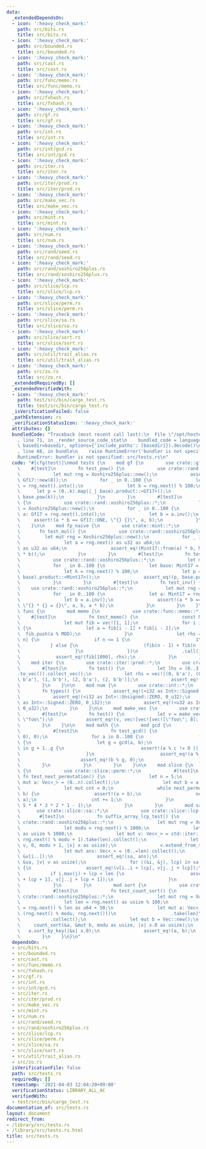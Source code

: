 ```yaml
---
data:
  _extendedDependsOn:
  - icon: ':heavy_check_mark:'
    path: src/bits.rs
    title: src/bits.rs
  - icon: ':heavy_check_mark:'
    path: src/bounded.rs
    title: src/bounded.rs
  - icon: ':heavy_check_mark:'
    path: src/cast.rs
    title: src/cast.rs
  - icon: ':heavy_check_mark:'
    path: src/func/memo.rs
    title: src/func/memo.rs
  - icon: ':heavy_check_mark:'
    path: src/fxhash.rs
    title: src/fxhash.rs
  - icon: ':heavy_check_mark:'
    path: src/gf.rs
    title: src/gf.rs
  - icon: ':heavy_check_mark:'
    path: src/int.rs
    title: src/int.rs
  - icon: ':heavy_check_mark:'
    path: src/int/gcd.rs
    title: src/int/gcd.rs
  - icon: ':heavy_check_mark:'
    path: src/iter.rs
    title: src/iter.rs
  - icon: ':heavy_check_mark:'
    path: src/iter/prod.rs
    title: src/iter/prod.rs
  - icon: ':heavy_check_mark:'
    path: src/make_vec.rs
    title: src/make_vec.rs
  - icon: ':heavy_check_mark:'
    path: src/mint.rs
    title: src/mint.rs
  - icon: ':heavy_check_mark:'
    path: src/num.rs
    title: src/num.rs
  - icon: ':heavy_check_mark:'
    path: src/rand/seed.rs
    title: src/rand/seed.rs
  - icon: ':heavy_check_mark:'
    path: src/rand/xoshiro256plus.rs
    title: src/rand/xoshiro256plus.rs
  - icon: ':heavy_check_mark:'
    path: src/slice/lcp.rs
    title: src/slice/lcp.rs
  - icon: ':heavy_check_mark:'
    path: src/slice/perm.rs
    title: src/slice/perm.rs
  - icon: ':heavy_check_mark:'
    path: src/slice/sa.rs
    title: src/slice/sa.rs
  - icon: ':heavy_check_mark:'
    path: src/slice/sort.rs
    title: src/slice/sort.rs
  - icon: ':heavy_check_mark:'
    path: src/util/trait_alias.rs
    title: src/util/trait_alias.rs
  - icon: ':heavy_check_mark:'
    path: src/zo.rs
    title: src/zo.rs
  _extendedRequiredBy: []
  _extendedVerifiedWith:
  - icon: ':heavy_check_mark:'
    path: test/src/bin/cargo_test.rs
    title: test/src/bin/cargo_test.rs
  _isVerificationFailed: false
  _pathExtension: rs
  _verificationStatusIcon: ':heavy_check_mark:'
  attributes: {}
  bundledCode: "Traceback (most recent call last):\n  File \"/opt/hostedtoolcache/Python/3.9.2/x64/lib/python3.9/site-packages/onlinejudge_verify/documentation/build.py\"\
    , line 71, in _render_source_code_stat\n    bundled_code = language.bundle(stat.path,\
    \ basedir=basedir, options={'include_paths': [basedir]}).decode()\n  File \"/opt/hostedtoolcache/Python/3.9.2/x64/lib/python3.9/site-packages/onlinejudge_verify/languages/user_defined.py\"\
    , line 68, in bundle\n    raise RuntimeError('bundler is not specified: {}'.format(path.as_posix()))\n\
    RuntimeError: bundler is not specified: src/tests.rs\n"
  code: "#[cfg(test)]\nmod tests {\n    mod gf {\n        use crate::gf::*;\n    \
    \    #[test]\n        fn test_pow() {\n            use crate::rand::xoshiro256plus::*;\n\
    \            let mut rng = Xoshiro256plus::new();\n            assert_eq!(Gf17::new(2).pow(3),\
    \ Gf17::new(8));\n            for _ in 0..100 {\n                let base: Gf17\
    \ = rng.next().into();\n                let k = rng.next() % 100;\n          \
    \      let p = (0..k).map(|_| base).product::<Gf17>();\n                assert_eq!(p,\
    \ base.pow(k));\n            }\n        }\n        #[test]\n        fn test_inv()\
    \ {\n            use crate::rand::xoshiro256plus::*;\n            let mut rng\
    \ = Xoshiro256plus::new();\n            for _ in 0..100 {\n                let\
    \ a: Gf17 = rng.next().into();\n                let b = a.inv();\n           \
    \     assert!(a * b == Gf17::ONE, \"{} {}\", a, b);\n            }\n        }\n\
    \    }\n\n    mod fp_naive {\n        use crate::mint::*;\n        #[test]\n \
    \       fn test_mul() {\n            use crate::rand::xoshiro256plus::*;\n   \
    \         let mut rng = Xoshiro256plus::new();\n            for _ in 0..100 {\n\
    \                let a = rng.next() as u32 as u64;\n                let b = rng.next()\
    \ as u32 as u64;\n                assert_eq!(Mint17::from(a) * b, Mint17::from(a\
    \ * b));\n            }\n        }\n        #[test]\n        fn test_pow() {\n\
    \            use crate::rand::xoshiro256plus::*;\n            let mut rng = Xoshiro256plus::new();\n\
    \            for _ in 0..100 {\n                let base: Mint17 = rng.next().into();\n\
    \                let k = rng.next() % 100;\n                let p = (0..k).map(|_|\
    \ base).product::<Mint17>();\n                assert_eq!(p, base.pow(k as u64));\n\
    \            }\n        }\n        #[test]\n        fn test_inv() {\n        \
    \    use crate::rand::xoshiro256plus::*;\n            let mut rng = Xoshiro256plus::new();\n\
    \            for _ in 0..100 {\n                let a: Mint17 = rng.next().into();\n\
    \                let b = a.inv();\n                assert!(a * b == Mint17::ONE,\
    \ \"{} * {} = {}\", a, b, a * b);\n            }\n        }\n    }\n\n    mod\
    \ func {\n        mod memo {\n            use crate::func::memo::*;\n        \
    \    #[test]\n            fn test_memo() {\n                const MOD: u32 = 1_000_000_007;\n\
    \                let mut fib = vec![1, 1];\n                for i in 2..=1000\
    \ {\n                    let a = fib[i - 1] + fib[i - 2];\n                  \
    \  fib.push(a % MOD);\n                }\n                let rhs = memoize(|fib,\
    \ n| {\n                    if n <= 1 {\n                        1\n         \
    \           } else {\n                        (fib(n - 1) + fib(n - 2)) % MOD\n\
    \                    }\n                })\n                .call(1000);\n   \
    \             assert_eq!(fib[1000], rhs);\n            }\n        }\n    }\n\n\
    \    mod iter {\n        use crate::iter::prod::*;\n        use crate::iter::*;\n\
    \        #[test]\n        fn test() {\n            let lhs = (0..3).prod(b\"ab\"\
    .to_vec()).collect_vec();\n            let rhs = vec![(0, b'a'), (0, b'b'), (1,\
    \ b'a'), (1, b'b'), (2, b'a'), (2, b'b')];\n            assert_eq!(lhs, rhs);\n\
    \        }\n    }\n\n    mod num {\n        use crate::int::*;\n        #[test]\n\
    \        fn types() {\n            assert_eq!(<i32 as Int>::Signed::ZERO, 0_i32);\n\
    \            assert_eq!(<i32 as Int>::Unsigned::ZERO, 0_u32);\n            assert_eq!(<u32\
    \ as Int>::Signed::ZERO, 0_i32);\n            assert_eq!(<u32 as Int>::Unsigned::ZERO,\
    \ 0_u32);\n        }\n    }\n\n    mod make_vec {\n        use crate::make_vec::*;\n\
    \        #[test]\n        fn test() {\n            let v = make_vec((3, (5, 8)),\
    \ \"foo\");\n            assert_eq!(v, vec![vec![vec![\"foo\"; 8]; 5]; 3]);\n\
    \        }\n    }\n\n    mod math {\n        mod gcd {\n            use crate::int::gcd::*;\n\
    \            #[test]\n            fn test_gcd() {\n                assert_eq!(gcd(0,\
    \ 0), 0);\n                for a in 0..100 {\n                    for b in 1..100\
    \ {\n                        let g = gcd(a, b);\n                        for c\
    \ in g + 1..g {\n                            assert!(a % c != 0 || b % c != 0);\n\
    \                        }\n                        assert_eq!(a % g, 0);\n  \
    \                      assert_eq!(b % g, 0);\n                    }\n        \
    \        }\n            }\n        }\n    }\n\n    mod slice {\n        mod perm\
    \ {\n            use crate::slice::perm::*;\n            #[test]\n           \
    \ fn test_next_permutation() {\n                let n = 5;\n                let\
    \ mut a: Vec<_> = (0..n).collect();\n                let mut b = a.clone();\n\
    \                let mut cnt = 0;\n                while next_permutation(&mut\
    \ b) {\n                    assert!(a < b);\n                    next_permutation(&mut\
    \ a);\n                    cnt += 1;\n                }\n                assert_eq!(cnt,\
    \ 5 * 4 * 3 * 2 * 1 - 1);\n            }\n        }\n        mod sa {\n      \
    \      use crate::slice::sa::*;\n            use crate::slice::lcp::*;\n     \
    \       #[test]\n            fn suffix_array_lcp_test() {\n                use\
    \ crate::rand::xoshiro256plus::*;\n                let mut rng = Xoshiro256plus::new();\n\
    \                let modu = rng.next() % 1000;\n                let len = rng.next()\
    \ as usize % 1000;\n                let mut v: Vec<_> = std::iter::repeat_with(||\
    \ rng.next() % modu + 1).take(len).collect();\n                let sa = suffix_array(&mut\
    \ v, 0, modu + 1, |x| x as usize);\n                v.extend_from_slice(&[0; 3]);\n\
    \                let mut ans: Vec<_> = (0..=len).collect();\n                ans.sort_unstable_by_key(|&i|\
    \ &v[i..]);\n                assert_eq!(sa, ans);\n                let lcp = lcp_impl(&v,\
    \ &sa, |v| v as usize);\n                for ((&i, &j), lcp) in sa.iter().skip(1).zip(&sa).zip(lcp)\
    \ {\n                    assert_eq!(v[i..i + lcp], v[j..j + lcp]);\n         \
    \           if i.max(j) + lcp < len {\n                        assert_ne!(v[i..i\
    \ + lcp + 1], v[j..j + lcp + 1]);\n                    }\n                }\n\
    \            }\n        }\n        mod sort {\n            use crate::slice::sort::*;\n\
    \            #[test]\n            fn test_count_sort() {\n                use\
    \ crate::rand::xoshiro256plus::*;\n                let mut rng = Xoshiro256plus::new();\n\
    \                let len = rng.next() as usize % 100;\n                let modu\
    \ = rng.next() % len as u64 + 50;\n                let mut a: Vec<_> = std::iter::repeat_with(||\
    \ (rng.next() % modu, rng.next()))\n                    .take(len)\n         \
    \           .collect();\n                let mut b = Vec::new();\n           \
    \     count_sort(&a, &mut b, modu as usize, |x| x.0 as usize);\n             \
    \   a.sort_by_key(|&x| x.0);\n                assert_eq!(a, b);\n            }\n\
    \        }\n    }\n}\n"
  dependsOn:
  - src/bits.rs
  - src/bounded.rs
  - src/cast.rs
  - src/func/memo.rs
  - src/fxhash.rs
  - src/gf.rs
  - src/int.rs
  - src/int/gcd.rs
  - src/iter.rs
  - src/iter/prod.rs
  - src/make_vec.rs
  - src/mint.rs
  - src/num.rs
  - src/rand/seed.rs
  - src/rand/xoshiro256plus.rs
  - src/slice/lcp.rs
  - src/slice/perm.rs
  - src/slice/sa.rs
  - src/slice/sort.rs
  - src/util/trait_alias.rs
  - src/zo.rs
  isVerificationFile: false
  path: src/tests.rs
  requiredBy: []
  timestamp: '2021-04-03 12:04:20+09:00'
  verificationStatus: LIBRARY_ALL_AC
  verifiedWith:
  - test/src/bin/cargo_test.rs
documentation_of: src/tests.rs
layout: document
redirect_from:
- /library/src/tests.rs
- /library/src/tests.rs.html
title: src/tests.rs
---
```

